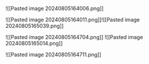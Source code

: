 ![[Pasted image 20240805164006.png]]


![[Pasted image 20240805164011.png]]![[Pasted image 20240805165039.png]]


![[Pasted image 20240805164704.png]]
![[Pasted image 20240805165014.png]]

![[Pasted image 20240805164711.png]]
